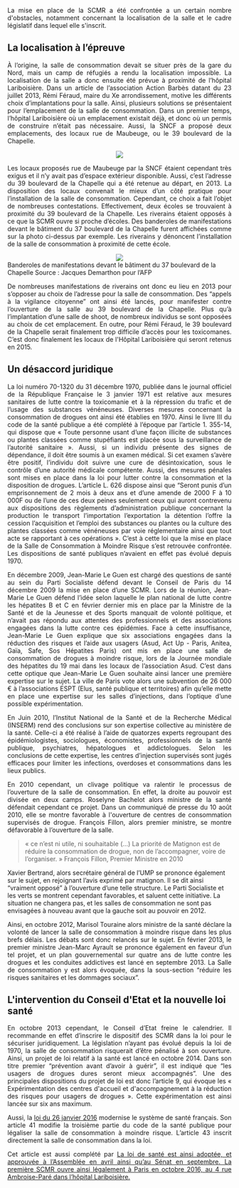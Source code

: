 <p align= "justify">La mise en place de la SCMR a été confrontée a un certain nombre d'obstacles, notamment concernant la localisation de la salle et le cadre législatif dans lequel elle s'inscrit.</p>

## La localisation à l’épreuve

<p align= "justify">À l’origine, la salle de consommation devait se situer près de la gare du Nord, mais un camp de réfugiés a rendu la localisation impossible. La localisation de la salle a donc ensuite été prévue à proximité de l’hôpital Lariboisière. Dans un article de l’association Action Barbès datant du 23 juillet 2013, Rémi Féraud, maire du Xe arrondissement, motive les différents choix d’implantations pour la salle. Ainsi, plusieurs solutions se présentaient pour l’emplacement de la salle de consommation. Dans un premier temps, l’hôpital Lariboisière où un emplacement existait déjà, et donc où un permis de construire n’était pas nécessaire. Aussi, la SNCF a proposé deux emplacements, des locaux rue de Maubeuge, ou le 39 boulevard de la Chapelle.</p>

<div style="text-align:center"><img src ="https://github.com/controverses/scmrparis10e/blob/master/localisation-epreuve.png?raw=true" /></div>

<p align= "justify">Les locaux proposés rue de Maubeuge par la SNCF étaient cependant très exigus et il n’y avait pas d’espace extérieur disponible. Aussi, c’est l’adresse du 39 boulevard de la Chapelle qui a été retenue au départ, en 2013. La disposition des locaux convenait le mieux d’un côté pratique pour l’installation de la salle de consommation. Cependant, ce choix a fait l’objet de nombreuses contestations. Effectivement, deux écoles se trouvaient à proximité du 39 boulevard de la Chapelle. Les riverains étaient opposés à ce que la SCMR ouvre si proche d’écoles. Des banderoles de manifestations devant le bâtiment du 37 boulevard de la Chapelle furent affichées comme sur la photo ci-dessus par exemple. Les riverains y dénoncent l’installation de la salle de consommation à proximité de cette école.</p>

<div style="text-align:center"><img src ="http://referentiel.nouvelobs.com/file/6513060-salle-de-shoot-le-conseil-d-etat-dit-non-et-exige-une-loi.jpg" /></div>
Banderoles de manifestations devant le bâtiment du 37 boulevard de la Chapelle 
Source : Jacques Demarthon pour l’AFP

<p align= "justify">De nombreuses manifestations de riverains ont donc eu lieu en 2013 pour s’opposer au choix de l’adresse pour la salle de consommation. Des “appels à la vigilance citoyenne” ont ainsi été lancés, pour manifester contre l’ouverture de la salle au 39 boulevard de la Chapelle. Plus qu’à l’implantation d’une salle de shoot, de nombreux individus se sont opposées au choix de cet emplacement. En outre, pour Rémi Féraud, le 39 boulevard de la Chapelle serait finalement trop difficile d’accès pour les toxicomanes. C’est donc finalement les locaux de l'Hôpital Lariboisière qui seront retenus en 2015.</p>  

## Un désaccord juridique 
 
<p align= "justify">La loi numéro 70-1320 du 31 décembre 1970, publiée dans le journal officiel de la République Française le 3 janvier 1971 est relative aux mesures sanitaires de lutte contre la toxicomanie et à la répression du trafic et de l’usage des substances vénéneuses. Diverses mesures concernant la consommation de drogues ont ainsi été établies en 1970. Ainsi le livre III du code de la santé publique a été complété à l’époque par l’article 1. 355-14, qui dispose que « Toute personne usant d’une façon illicite de substances ou plantes classées comme stupéfiants est placée sous la surveillance de l’autorité sanitaire ». Aussi, si un individu présente des signes de dépendance, il doit être soumis à un examen médical. Si cet examen s’avère être positif, l’individu doit suivre une cure de désintoxication, sous le contrôle d’une autorité médicale compétente. Aussi, des mesures pénales sont mises en place dans la loi pour lutter contre la consommation et la disposition de drogues. L’article L. 626 dispose ainsi que “Seront punis d’un emprisonnement de 2 mois à deux ans et d’une amende de 2000 F à 10 000F ou de l’une de ces deux peines seulement ceux qui auront contrevenu aux dispositions des règlements d’administration publique concernant la production le transport l’importation l’exportation la détention l’offre la cession l’acquisition et l’emploi des substances ou plantes ou la culture des plantes classées comme vénéneuses par voie réglementaire ainsi que tout acte se rapportant à ces opérations ».  C’est à cette loi que la mise en place de la Salle de Consommation à Moindre Risque s’est retrouvée confrontée. Les dispositions de santé publiques n’avaient en effet pas évolué depuis 1970.</p>

<p align= "justify">En décembre 2009, Jean-Marie Le Guen est chargé des questions de santé au sein du Parti Socialiste défend devant le Conseil de Paris du 14 décembre 2009 la mise en place d’une SCMR. Lors de la réunion, Jean-Marie Le Guen défend l’idée selon laquelle le plan national de lutte contre les hépatites B et C en février dernier mis en place par la Ministre de la Santé et de la Jeunesse et des Sports manquait de volonté politique, et n’avait pas répondu aux attentes des professionnels et des associations engagées dans la lutte contre ces épidémies. Face à cette insuffisance, Jean-Marie Le Guen explique que six associations engagées dans la réduction des risques et l’aide aux usagers (Asud, Act Up - Paris, Anitea, Gaïa, Safe, Sos Hépatites Paris) ont mis en place une salle de consommation de drogues à moindre risque, lors de la Journée mondiale des hépatites du 19 mai dans les locaux de l’association Asud. C’est dans cette optique que Jean-Marie Le Guen souhaite ainsi lancer une première expertise sur le sujet. La ville de Paris vote alors une subvention de 26 000 € à l’associations ESPT (Elus, santé publique et territoires) afin qu’elle mette en place une expertise sur les salles d’injections, dans l’optique d’une possible expérimentation.</p>

<p align= "justify">En Juin 2010, l’Institut National de la Santé et de la Recherche Médical (INSERM) rend des conclusions sur son expertise collective au ministère de la santé. Celle-ci a été réalisé à l’aide de quatorzes experts regroupant des épidémiologistes, sociologues, économistes, professionnels de la santé publique, psychiatres, hépatologues et addictologues. Selon les conclusions de cette expertise, les centres d’injection supervisés sont jugés efficaces pour limiter les infections, overdoses et consommations dans les lieux publics.</p>

<p align= "justify">En 2010 cependant, un clivage politique va ralentir le processus de l’ouverture de la salle de consommation. En effet, la droite au pouvoir est divisée en deux camps. Roselyne Bachelot alors ministre de la santé défendait cependant ce projet. Dans un communiqué de presse du 10 août 2010, elle se montre favorable à l'ouverture de centres de consommation supervisés de drogue. François Fillon, alors premier ministre, se montre défavorable à l’ouverture de la salle. 

> « ce n’est ni utile, ni souhaitable (...) La priorité de Matignon est de réduire la consommation de drogue, non de l’accompagner, voire de l’organiser. »
François Fillon, Premier Ministre en 2010

Xavier Bertrand, alors secrétaire général de l’UMP se prononce également sur le sujet, en rejoignant l’avis exprimé par matignon. Il se dit ainsi “vraiment opposé” à l’ouverture d’une telle structure. Le Parti Socialiste et les verts se montrent cependant favorables, et saluent cette initiative. La situation ne changera pas, et les salles de consommation ne sont pas envisagées à nouveau avant que la gauche soit au pouvoir en 2012.</p>
 
<p align= "justify">Ainsi, en octobre 2012, Marisol Touraine alors ministre de la santé déclare la volonté de lancer la salle de consommation à moindre risque dans les plus brefs délais. Les débats sont donc relancés sur le sujet. En février 2013, le premier ministre Jean-Marc Ayrault se prononce également en faveur d’un tel projet, et un plan gouvernemental sur quatre ans de lutte contre les drogues et les conduites addictives est lancé en septembre 2013. La Salle de consommation y est alors évoquée, dans la sous-section “réduire les risques sanitaires et les dommages sociaux”.</p>

## L'intervention du Conseil d'Etat et la nouvelle loi santé

<p align= "justify">En octobre 2013 cependant, le Conseil d’Etat freine le calendrier. Il recommande en effet d’inscrire le dispositif des SCMR dans la loi pour le sécuriser juridiquement. La législation n’ayant pas évolué depuis la loi de 1970, la salle de consommation risquerait d’être pénalisé à son ouverture. Ainsi, un projet de loi relatif à la santé est lancé en octobre 2014. Dans son titre premier “prévention avant d’avoir à guérir”, il est indiqué que “les usagers de drogues dures seront mieux accompagnés”. Une des principales dispositions du projet de loi est donc l’article 9, qui évoque les « Expérimentation des centres d'accueil et d'accompagnement à la réduction des risques pour usagers de drogues ». Cette expérimentation est ainsi lancée sur six ans maximum.</p> 

<p align= "justify">Aussi, la <a href="https://www.legifrance.gouv.fr/affichTexte.do?cidTexte=JORFTEXT000031912641&categorieLien=id" target="_blank">loi du 26 janvier 2016</a>  modernise le système de santé français. Son article 41 modifie la troisième partie du code de la santé publique pour légaliser la salle de consommation à moindre risque. L’article 43 inscrit directement la salle de consommation dans la loi.</p> 
 
<p align= "justify">Cet article est aussi complété par <a href="https://www.legifrance.gouv.fr/eli/arrete/2016/3/22/AFSP1601434A/jol’arrêté du 22 mars 2016, portant approbation du cahier des charges national relatif à l’expérimentation d’espaces de réduction des risques par usage supervisé, autrement appelés “salle de consommation à moindre risque”</a>. Dans cet arrêté, l’article 1 précise que “Le cahier des charges national relatif à l'expérimentation d'espaces de réduction des risques par usage supervisés, autrement appelés « salles de consommation à moindre risque », annexé au présent arrêté est approuvé”. En annexe de cet arrêté sont précisés tous les détails pour l’établissement de la salle de consommation. Dans la première partie intitulée “Éléments généraux et cadre national” sont ainsi précisés: contexte, objectifs généraux et spécifiques, cadrage juridique, durée, structures et publics concernées, implantation, financement, pilotage national et évaluation scientifique de l’expérimentation. Dans la deuxième partie “Déclinaison locale du cahier des charges” sont évoqués les missions, la disposition des différents espaces composant la salle de consommation, le matériel et fonctionnement, les protocoles et outils à mettre en place, le règlement de fonctionnement ainsi que la participation au système de veille et alerte sanitaire. La composition de l’équipe, les partenariats et conventionnements, le comité de pilotage local de l’expérimentation  et l’évaluation de l’activité y figurent également.</p> 

<p align= "justify">La loi de santé est ainsi adoptée, et approuvée à l’Assemblée en avril ainsi qu’au Sénat en septembre. La première SCMR ouvre ainsi légalement à Paris en octobre 2016, au 4 rue Ambroise-Paré dans l’hôpital Lariboisière.</p>
